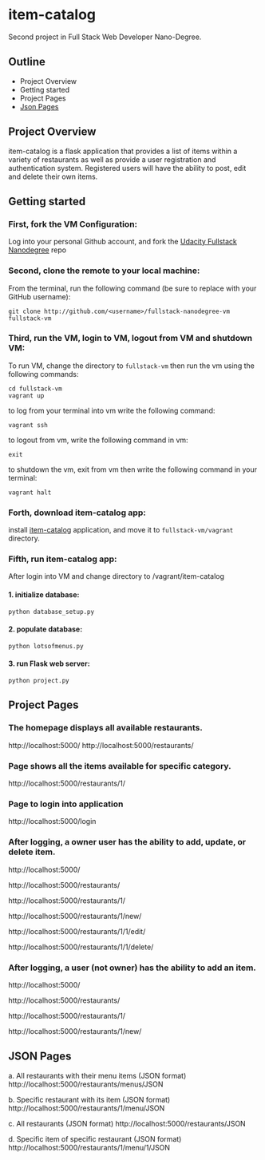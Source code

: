 # item-catalog
Second project in Full Stack Web Developer Nano-Degree.

## Outline
* Project Overview
* Getting started
* Project Pages
* [Json Pages](#json-pages)

## Project Overview
item-catalog is a flask application that provides a list of items within a variety of restaurants as well as provide a user registration and authentication system. Registered users will have the ability to post, edit and delete their own items.

## Getting started
### First, fork the VM Configuration:
Log into your personal Github account, and fork the [Udacity Fullstack Nanodegree](https://github.com/udacity/fullstack-nanodegree-vm) repo

### Second, clone the remote to your local machine:
From the terminal, run the following command (be sure to replace <username> with your GitHub username): 
```
git clone http://github.com/<username>/fullstack-nanodegree-vm fullstack-vm 
```

### Third, run the VM, login to VM, logout from VM and shutdown VM:
To run VM, change the directory to `fullstack-vm` then run the vm using the following commands:
```
cd fullstack-vm
vagrant up
```
to log from your terminal into vm write the following command:
``` 
vagrant ssh
```
to logout from vm, write the following command in vm:
``` 
exit
```
to shutdown the vm, exit from vm then write the following command in your terminal:
``` 
vagrant halt
```

### Forth, download item-catalog app:
install [item-catalog](https://github.com/SarahAlhumud/item-catalog/) application, and move it to `fullstack-vm/vagrant` directory.

### Fifth, run item-catalog app:
After login into VM and change directory to /vagrant/item-catalog
#### 1. initialize database:
```
python database_setup.py
```
#### 2. populate database:
```
python lotsofmenus.py
```
#### 3. run Flask web server:
```
python project.py
```

## Project Pages
### The homepage displays all available restaurants.
http://localhost:5000/
http://localhost:5000/restaurants/

### Page shows all the items available for specific category.
http://localhost:5000/restaurants/1/

### Page to login into application
http://localhost:5000/login

### After logging, a owner user has the ability to add, update, or delete item.
http://localhost:5000/

http://localhost:5000/restaurants/

http://localhost:5000/restaurants/1/

http://localhost:5000/restaurants/1/new/

http://localhost:5000/restaurants/1/1/edit/

http://localhost:5000/restaurants/1/1/delete/


### After logging, a user (not owner) has the ability to add an item.
http://localhost:5000/

http://localhost:5000/restaurants/

http://localhost:5000/restaurants/1/

http://localhost:5000/restaurants/1/new/


## JSON Pages
a. All restaurants with their menu items (JSON format)
http://localhost:5000/restaurants/menus/JSON

b. Specific restaurant with its item (JSON format)
http://localhost:5000/restaurants/1/menu/JSON

c. All restaurants (JSON format)
http://localhost:5000/restaurants/JSON

d. Specific item of specific restaurant (JSON format) 
http://localhost:5000/restaurants/1/menu/1/JSON
